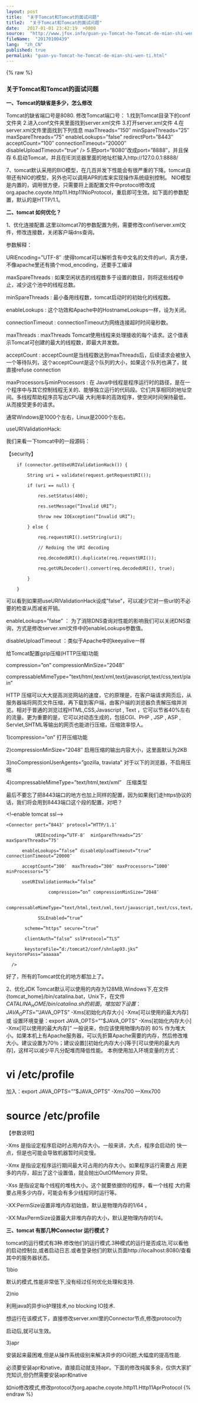```yaml
---
layout: post
title:  "关于Tomcat和Tomcat的面试问题"
title2:  "关于Tomcat和Tomcat的面试问题"
date:   2017-01-01 23:42:19  +0800
source:  "http://www.jfox.info/guan-yu-Tomcat-he-Tomcat-de-mian-shi-wen-ti.html"
fileName:  "20170100439"
lang:  "zh_CN"
published: true
permalink: "guan-yu-Tomcat-he-Tomcat-de-mian-shi-wen-ti.html"
---
```

{% raw %}
### 关于Tomcat和Tomcat的面试问题

**一、Tomcat的缺省是多少，怎么修改**

Tomcat的缺省端口号是8080.
修改Tomcat端口号：
1.找到Tomcat目录下的conf文件夹
2.进入conf文件夹里面找到server.xml文件
3.打开server.xml文件
4.在server.xml文件里面找到下列信息
maxThreads=”150″ minSpareThreads=”25″ maxSpareThreads=”75″
enableLookups=”false” redirectPort=”8443″ acceptCount=”100″
connectionTimeout=”20000″ disableUploadTimeout=”true” />
5.把port=”8080″改成port=”8888″，并且保存
6.启动Tomcat，并且在IE浏览器里面的地址栏输入http://127.0.0.1:8888/

7、tomcat默认采用的BIO模型，在几百并发下性能会有很严重的下降。tomcat自带还有NIO的模型，另外也可以调用APR的库来实现操作系统级别控制。
NIO模型是内置的，调用很方便，只需要将上面配置文件中protocol修改成 org.apache.coyote.http11.Http11NioProtocol，重启即可生效。如下面的参数配置，默认的是HTTP/1.1。
<Connector port=”8080″   
protocol=”org.apache.coyote.http11.Http11NioProtocol”  
connectionTimeout=”20000″  
redirectPort=”8443″   
maxThreads=”500″   
minSpareThreads=”20″  
acceptCount=”100″ 
disableUploadTimeout=”true” 
enableLookups=”false”   
URIEncoding=”UTF-8″ />

**二、tomcat 如何优化？**

 1、优化连接配置.这里以tomcat7的参数配置为例，需要修改conf/server.xml文件，修改连接数，关闭客户端dns查询。

参数解释：

 URIEncoding=”UTF-8″ :使得tomcat可以解析含有中文名的文件的url，真方便，不像apache里还有搞个mod_encoding，还要手工编译

 maxSpareThreads : 如果空闲状态的线程数多于设置的数目，则将这些线程中止，减少这个池中的线程总数。

 minSpareThreads : 最小备用线程数，tomcat启动时的初始化的线程数。

 enableLookups : 这个功效和Apache中的HostnameLookups一样，设为关闭。

 connectionTimeout : connectionTimeout为网络连接超时时间毫秒数。

 maxThreads : maxThreads Tomcat使用线程来处理接收的每个请求。这个值表示Tomcat可创建的最大的线程数，即最大并发数。

 acceptCount : acceptCount是当线程数达到maxThreads后，后续请求会被放入一个等待队列，这个acceptCount是这个队列的大小，如果这个队列也满了，就直接refuse connection

 maxProcessors与minProcessors : 在 Java中线程是程序运行时的路径，是在一个程序中与其它控制线程无关的、能够独立运行的代码段。它们共享相同的地址空间。多线程帮助程序员写出CPU最 大利用率的高效程序，使空闲时间保持最低，从而接受更多的请求。

通常Windows是1000个左右，Linux是2000个左右。

 useURIValidationHack:

我们来看一下tomcat中的一段源码：

【security】

        if (connector.getUseURIValidationHack()) {

            String uri = validate(request.getRequestURI());

            if (uri == null) {

                res.setStatus(400);

                res.setMessage(“Invalid URI”);

                throw new IOException(“Invalid URI”);

            } else {

                req.requestURI().setString(uri);

                // Redoing the URI decoding

                req.decodedURI().duplicate(req.requestURI());

                req.getURLDecoder().convert(req.decodedURI(), true);

            }

        }

可以看到如果把useURIValidationHack设成”false”，可以减少它对一些url的不必要的检查从而减省开销。

 enableLookups=”false” ： 为了消除DNS查询对性能的影响我们可以关闭DNS查询，方式是修改server.xml文件中的enableLookups参数值。

 disableUploadTimeout ：类似于Apache中的keeyalive一样

给Tomcat配置gzip压缩(HTTP压缩)功能

compression=”on” compressionMinSize=”2048″

compressableMimeType=”text/html,text/xml,text/javascript,text/css,text/plain”

HTTP 压缩可以大大提高浏览网站的速度，它的原理是，在客户端请求网页后，从服务器端将网页文件压缩，再下载到客户端，由客户端的浏览器负责解压缩并浏览。相对于普通的浏览过程HTML,CSS,Javascript , Text ，它可以节省40%左右的流量。更为重要的是，它可以对动态生成的，包括CGI、PHP , JSP , ASP , Servlet,SHTML等输出的网页也能进行压缩，压缩效率惊人。

1)compression=”on” 打开压缩功能

2)compressionMinSize=”2048″ 启用压缩的输出内容大小，这里面默认为2KB

3)noCompressionUserAgents=”gozilla, traviata” 对于以下的浏览器，不启用压缩

4)compressableMimeType=”text/html,text/xml”　压缩类型

最后不要忘了把8443端口的地方也加上同样的配置，因为如果我们走https协议的话，我们将会用到8443端口这个段的配置，对吧？

<!–enable tomcat ssl–>

    <Connector port=”8443″ protocol=”HTTP/1.1″

               URIEncoding=”UTF-8″  minSpareThreads=”25″ maxSpareThreads=”75″

          enableLookups=”false” disableUploadTimeout=”true” connectionTimeout=”20000″

          acceptCount=”300″  maxThreads=”300″ maxProcessors=”1000″ minProcessors=”5″

          useURIValidationHack=”false”

                    compression=”on” compressionMinSize=”2048″

                    compressableMimeType=”text/html,text/xml,text/javascript,text/css,text/plain”

                SSLEnabled=”true”

           scheme=”https” secure=”true”

           clientAuth=”false” sslProtocol=”TLS”

           keystoreFile=”d:/tomcat2/conf/shnlap93.jks” keystorePass=”aaaaaa”

      />

好了，所有的Tomcat优化的地方都加上了。

2、优化JDK 
Tomcat默认可以使用的内存为128MB,Windows下,在文件{tomcat_home}/bin/catalina.bat，Unix下，在文件$CATALINA_HOME/bin/catalina.sh的前面，增加如下设置： 
JAVA_OPTS=”‘$JAVA_OPTS” -Xms[初始化内存大小] -Xmx[可以使用的最大内存] 
或 
设置环境变量：export JAVA_OPTS=””$JAVA_OPTS” -Xms[初始化内存大小] -Xmx[可以使用的最大内存]” 
一般说来，你应该使用物理内存的 80% 作为堆大小。如果本机上有Apache服务器，可以先折算Apache需要的内存，然后修改堆大小。建议设置为70％；建议设置[[初始化内存大小]等于[可以使用的最大内存]，这样可以减少平凡分配堆而降低性能。 
本例使用加入环境变量的方式： 
# vi /etc/profile 
加入：export JAVA_OPTS=””$JAVA_OPTS” -Xms700 —Xmx700 
# source /etc/profile

【参数说明】

-Xms 是指设定程序启动时占用内存大小。一般来讲，大点，程序会启动的 快一点，但是也可能会导致机器暂时间变慢。

-Xmx 是指设定程序运行期间最大可占用的内存大小。如果程序运行需要占 用更多的内存，超出了这个设置值，就会抛出OutOfMemory 异常。

-Xss 是指设定每个线程的堆栈大小。这个就要依据你的程序，看一个线程 大约需要占用多少内存，可能会有多少线程同时运行等。

-XX:PermSize设置非堆内存初始值，默认是物理内存的1/64 。

-XX:MaxPermSize设置最大非堆内存的大小，默认是物理内存的1/4。

**三、tomcat 有那几种Connector 运行模式？**

tomcat的运行模式有3种.修改他们的运行模式.3种模式的运行是否成功,可以看他的启动控制台,或者启动日志.或者登录他们的默认页面http://localhost:8080/查看其中的服务器状态。

1)bio

默认的模式,性能非常低下,没有经过任何优化处理和支持.

2)nio

利用java的异步io护理技术,no blocking IO技术.

想运行在该模式下，直接修改server.xml里的Connector节点,修改protocol为

 <Connector port=”80″ protocol=”org.apache.coyote.http11.Http11NioProtocol” 
connectionTimeout=”20000″ 
URIEncoding=”UTF-8″ 
useBodyEncodingForURI=”true” 
enableLookups=”false” 
redirectPort=”8443″ />

启动后,就可以生效。

3)apr

安装起来最困难,但是从操作系统级别来解决异步的IO问题,大幅度的提高性能.

必须要安装apr和native，直接启动就支持apr。下面的修改纯属多余，仅供大家扩充知识,但仍然需要安装apr和native

如nio修改模式,修改protocol为org.apache.coyote.http11.Http11AprProtocol
{% endraw %}